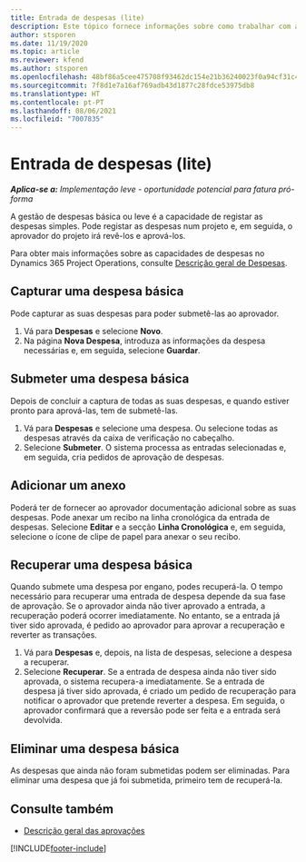 ```yaml
---
title: Entrada de despesas (lite)
description: Este tópico fornece informações sobre como trabalhar com a entrada de despesas numa implementação leve.
author: stsporen
ms.date: 11/19/2020
ms.topic: article
ms.reviewer: kfend
ms.author: stsporen
ms.openlocfilehash: 48bf86a5cee475708f93462dc154e21b36240023f0a94cf31c49e9a096951736
ms.sourcegitcommit: 7f8d1e7a16af769adb43d1877c28fdce53975db8
ms.translationtype: HT
ms.contentlocale: pt-PT
ms.lasthandoff: 08/06/2021
ms.locfileid: "7007835"
---
```

# <a name="expense-entry-lite"></a>Entrada de despesas (lite)

_**Aplica-se a:** Implementação leve - oportunidade potencial para fatura pró-forma_

A gestão de despesas básica ou leve é a capacidade de registar as despesas simples. Pode registar as despesas num projeto e, em seguida, o aprovador do projeto irá revê-los e aprová-los.

Para obter mais informações sobre as capacidades de despesas no Dynamics 365 Project Operations, consulte [Descrição geral de Despesas](expense-overview.md).

## <a name="capture-a-basic-expense"></a>Capturar uma despesa básica

Pode capturar as suas despesas para poder submetê-las ao aprovador.

1. Vá para **Despesas** e selecione **Novo**.
2. Na página **Nova Despesa**, introduza as informações da despesa necessárias e, em seguida, selecione **Guardar**.

## <a name="submit-a-basic-expense"></a>Submeter uma despesa básica

Depois de concluir a captura de todas as suas despesas, e quando estiver pronto para aprová-las, tem de submetê-las.

1. Vá para **Despesas** e selecione uma despesa. Ou selecione todas as despesas através da caixa de verificação no cabeçalho.
2. Selecione **Submeter**. O sistema processa as entradas selecionadas e, em seguida, cria pedidos de aprovação de despesas.

## <a name="add-an-attachment"></a>Adicionar um anexo

Poderá ter de fornecer ao aprovador documentação adicional sobre as suas despesas. Pode anexar um recibo na linha cronológica da entrada de despesas. Selecione **Editar** e a secção **Linha Cronológica** e, em seguida, selecione o ícone de clipe de papel para anexar o seu recibo.

## <a name="recall-a-basic-expense"></a>Recuperar uma despesa básica

Quando submete uma despesa por engano, podes recuperá-la. O tempo necessário para recuperar uma entrada de despesa depende da sua fase de aprovação.  Se o aprovador ainda não tiver aprovado a entrada, a recuperação poderá ocorrer imediatamente. No entanto, se a entrada já tiver sido aprovada, é pedido ao aprovador para aprovar a recuperação e reverter as transações.

1. Vá para **Despesas** e, depois, na lista de despesas, selecione a despesa a recuperar.
2. Selecione **Recuperar**. Se a entrada de despesa ainda não tiver sido aprovada, o sistema recupera-a imediatamente. Se a entrada de despesa já tiver sido aprovada, é criado um pedido de recuperação para notificar o aprovador que pretende reverter a despesa. Em seguida, o aprovador confirmará que a reversão pode ser feita e a entrada será devolvida.

## <a name="delete-a-basic-expense"></a>Eliminar uma despesa básica

As despesas que ainda não foram submetidas podem ser eliminadas. Para eliminar uma despesa que já foi submetida, primeiro tem de recuperá-la.

## <a name="see-also"></a>Consulte também

- [Descrição geral das aprovações](../approvals/approvals-overview.md)


[!INCLUDE[footer-include](../includes/footer-banner.md)]